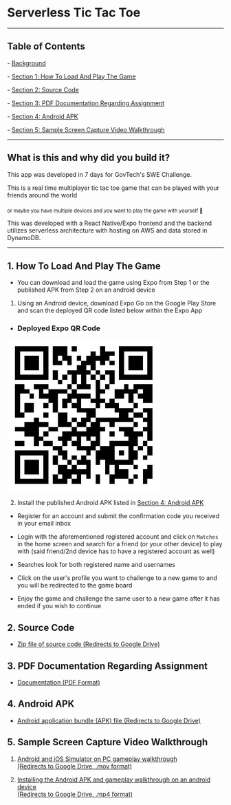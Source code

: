 # Serverless Tic Tac Toe

---

## Table of Contents

\- [Background](#What-is-this-and-why-did-you-build-it?)

\- [Section 1: How To Load And Play The Game](#1.-How-To-Load-And-Play-The-Game)

\- [Section 2: Source Code](#2.-Source-Code)

\- [Section 3: PDF Documentation Regarding Assignment](#3.-PDF-Documentation-Regarding-Assignment)

\- [Section 4: Android APK](#4.-Android-APK)

\- [Section 5: Sample Screen Capture Video Walkthrough](#5.-Sample-Screen-Capture-Video-Walkthrough)

---

## What is this and why did you build it?

This app was developed in 7 days for GovTech's SWE Challenge.

This is a real time multiplayer tic tac toe game that can be played with your friends around the world

<sub>or maybe you have multiple devices and you want to play the game with yourself 🤔</sub>

This was developed with a React Native/Expo frontend and the backend utilizes serverless architecture with hosting on AWS and data stored in DynamoDB.

---

## 1. How To Load And Play The Game

* You can download and load the game using Expo from Step 1 or the published APK from Step 2 on an android device  

1. Using an Android device, download Expo Go on the Google Play Store and scan the deployed QR code listed below within the Expo App

* ### Deployed Expo QR Code

![QR CODE](./assets/qrcode.jpg)

2. Install the published Android APK listed in [Section 4: Android APK](###4.-Android-APK)

* Register for an account and submit the confirmation code you received in your email inbox

* Login with the aforementioned registered account and click on `Matches` in the home screen and search for a friend (or your other device) to play with (said friend/2nd device has to have a registered account as well)

* Searches look for both registered name and usernames

* Click on the user's profile you want to challenge to a new game to and you will be redirected to the game board

* Enjoy the game and challenge the same user to a new game after it has ended if you wish to continue

## 2. Source Code

* [Zip file of source code (Redirects to Google Drive)](https://drive.google.com/file/d/1zYIXCZyeJpRgPekLQsvzRXV8091BSZm4/view?usp=sharing)

## 3. PDF Documentation Regarding Assignment

* [Documentation (PDF Format)](./assets/documentation.pdf)

## 4. Android APK

* [Android application bundle (APK) file (Redirects to Google Drive)](https://drive.google.com/file/d/1InKJklTQsUM30c63rcc0QigQ12ulHd23/view?usp=sharing)

## 5. Sample Screen Capture Video Walkthrough

1. [Android and iOS Simulator on PC gameplay walkthrough <br>(Redirects to Google Drive, .mov format)](https://drive.google.com/file/d/1kyzgvP8fZd9ge07aQjomm5NnE9HO7zHk/view?usp=sharing)

2. [Installing the Android APK and gameplay walkthrough on an android device <br/>(Redirects to Google Drive, .mp4 format)](https://drive.google.com/file/d/17hKMPsicUyYcYP_18fFQmT9eU1LwHD8B/view?usp=sharing)
